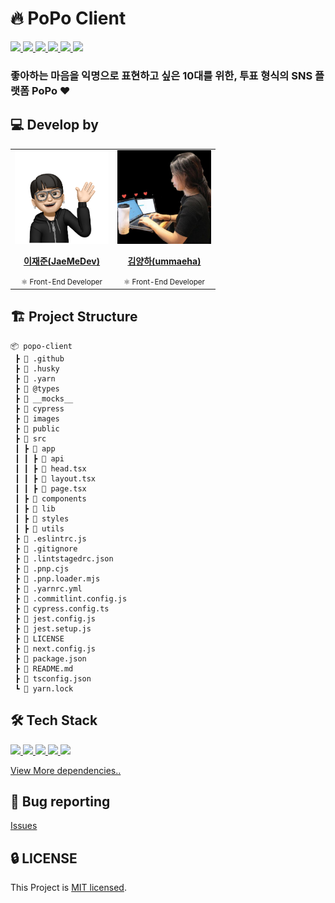 # 🔥 PoPo Client

<a href="https://github.com/Bside-Team-Four/popo-client/actions/workflows/ci.yml">
  <img src="https://img.shields.io/github/actions/workflow/status/Bside-Team-Four/popo-client/ci.yml?branch=main&label=CI&logo=GitHub&style=flat-square" />
</a>

<a href="https://codecov.io/gh/Bside-Team-Four/popo-client">
  <img src="https://codecov.io/gh/Bside-Team-Four/popo-client/branch/main/graph/badge.svg?token=CoOUx1sz1u"/>
</a>

<a href="https://dashboard.cypress.io/projects/tstkk9/runs">
  <img src="https://img.shields.io/endpoint?url=https://dashboard.cypress.io/badge/simple/tstkk9&style=flat-square&logo=cypress">
</a>

<a href="https://github.com/Bside-Team-Four/popo-client/issues?q=is%3Aissue+is%3Aopen+sort%3Aupdated-desc">
  <img src="https://img.shields.io/github/issues/Bside-Team-Four/popo-client?style=flat-square" />
</a>

<a href="https://github.com/Bside-Team-Four/popo-client/blob/main/LICENSE">
  <img src="https://img.shields.io/github/license/Bside-Team-Four/popo-client?style=flat-square">
</a>

<a href="#">
  <img src="https://img.shields.io/github/repo-size/Bside-Team-Four/popo-client?logo=yarn&style=flat-square">
</a>

### 좋아하는 마음을 익명으로 표현하고 싶은 10대를 위한, 투표 형식의 SNS 플랫폼 PoPo ❤️

## 💻 Develop by

<table>
  <tr>
    <td align="center"><a href="https://github.com/JaeMeDev"><img src="./images/jaejun.png" width="150x;" alt=""/><br /><p><b>이재준(JaeMeDev)</b></p></a><small>⚛️ Front-End Developer</small></td>
    <td align="center"><a href="https://github.com/ummaeha"><img src="./images/yangha.jpeg" width="150px;" alt=""/><br /><p><b>김양하(ummaeha)</b></p></a><small>⚛️ Front-End Developer</small></td>
  </tr>
</table>

## 🏗 Project Structure

```
📦 popo-client
 ┣ 📂 .github
 ┣ 📂 .husky
 ┣ 📂 .yarn
 ┣ 📂 @types
 ┣ 📂 __mocks__
 ┣ 📂 cypress
 ┣ 📂 images
 ┣ 📂 public
 ┣ 📂 src
 ┃ ┣ 📂 app
 ┃ ┃ ┣ 📂 api
 ┃ ┃ ┣ 📜 head.tsx
 ┃ ┃ ┣ 📜 layout.tsx
 ┃ ┃ ┣ 📜 page.tsx
 ┃ ┣ 📂 components
 ┃ ┣ 📂 lib
 ┃ ┣ 📂 styles
 ┃ ┣ 📂 utils
 ┣ 📜 .eslintrc.js
 ┣ 📜 .gitignore
 ┣ 📜 .lintstagedrc.json
 ┣ 📜 .pnp.cjs
 ┣ 📜 .pnp.loader.mjs
 ┣ 📜 .yarnrc.yml
 ┣ 📜 .commitlint.config.js
 ┣ 📜 cypress.config.ts
 ┣ 📜 jest.config.js
 ┣ 📜 jest.setup.js
 ┣ 📜 LICENSE
 ┣ 📜 next.config.js
 ┣ 📜 package.json
 ┣ 📜 README.md
 ┣ 📜 tsconfig.json
 ┗ 📜 yarn.lock
```

## 🛠 Tech Stack

<a href="#">
  <img src="https://img.shields.io/github/package-json/dependency-version/Bside-Team-Four/popo-client/next?logo=next.js&style=for-the-badge">
</a>
<a href="#">
  <img src="https://img.shields.io/github/package-json/dependency-version/Bside-Team-Four/popo-client/react?logo=react&style=for-the-badge">
</a>
<a href="#">
  <img src="https://img.shields.io/github/package-json/dependency-version/Bside-Team-Four/popo-client/styled-components?logo=styled-components&label=styled-components&style=for-the-badge">
</a>
<a href="#">
  <img src="https://img.shields.io/github/package-json/dependency-version/Bside-Team-Four/popo-client/dev/jest?logo=jest&logoColor=%23C21325&style=for-the-badge">
</a>
<a href="#">
  <img src="https://img.shields.io/github/package-json/dependency-version/Bside-Team-Four/popo-client/dev/cypress?logo=cypress&style=for-the-badge">
</a>

[View More dependencies..](https://github.com/Bside-Team-Four/popo-client/blob/main/package.json)

## 🐛 Bug reporting
[Issues](https://github.com/Bside-Team-Four/popo-client/issues?q=is%3Aissue+is%3Aopen+sort%3Aupdated-desc)

## 🔒 LICENSE
This Project is [MIT licensed](https://github.com/Bside-Team-Four/popo-client/blob/main/LICENSE).